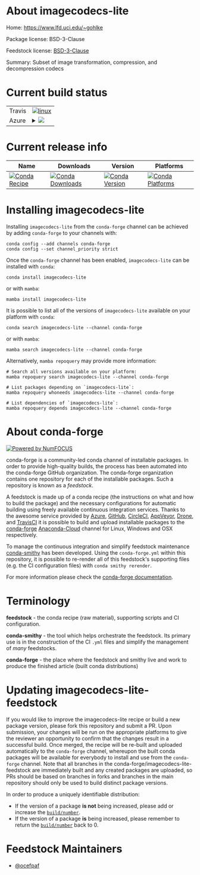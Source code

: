 About imagecodecs-lite
======================

Home: https://www.lfd.uci.edu/~gohlke

Package license: BSD-3-Clause

Feedstock license: [BSD-3-Clause](https://github.com/conda-forge/imagecodecs-lite-feedstock/blob/main/LICENSE.txt)

Summary: Subset of image transformation, compression, and decompression codecs

Current build status
====================


<table><tr>
    <td>Travis</td>
    <td>
      <a href="https://app.travis-ci.com/conda-forge/imagecodecs-lite-feedstock">
        <img alt="linux" src="https://img.shields.io/travis/com/conda-forge/imagecodecs-lite-feedstock/main.svg?label=Linux">
      </a>
    </td>
  </tr>
    
  <tr>
    <td>Azure</td>
    <td>
      <details>
        <summary>
          <a href="https://dev.azure.com/conda-forge/feedstock-builds/_build/latest?definitionId=8456&branchName=main">
            <img src="https://dev.azure.com/conda-forge/feedstock-builds/_apis/build/status/imagecodecs-lite-feedstock?branchName=main">
          </a>
        </summary>
        <table>
          <thead><tr><th>Variant</th><th>Status</th></tr></thead>
          <tbody><tr>
              <td>linux_64_numpy1.20python3.7.____cpython</td>
              <td>
                <a href="https://dev.azure.com/conda-forge/feedstock-builds/_build/latest?definitionId=8456&branchName=main">
                  <img src="https://dev.azure.com/conda-forge/feedstock-builds/_apis/build/status/imagecodecs-lite-feedstock?branchName=main&jobName=linux&configuration=linux_64_numpy1.20python3.7.____cpython" alt="variant">
                </a>
              </td>
            </tr><tr>
              <td>linux_64_numpy1.20python3.8.____73_pypy</td>
              <td>
                <a href="https://dev.azure.com/conda-forge/feedstock-builds/_build/latest?definitionId=8456&branchName=main">
                  <img src="https://dev.azure.com/conda-forge/feedstock-builds/_apis/build/status/imagecodecs-lite-feedstock?branchName=main&jobName=linux&configuration=linux_64_numpy1.20python3.8.____73_pypy" alt="variant">
                </a>
              </td>
            </tr><tr>
              <td>linux_64_numpy1.20python3.8.____cpython</td>
              <td>
                <a href="https://dev.azure.com/conda-forge/feedstock-builds/_build/latest?definitionId=8456&branchName=main">
                  <img src="https://dev.azure.com/conda-forge/feedstock-builds/_apis/build/status/imagecodecs-lite-feedstock?branchName=main&jobName=linux&configuration=linux_64_numpy1.20python3.8.____cpython" alt="variant">
                </a>
              </td>
            </tr><tr>
              <td>linux_64_numpy1.20python3.9.____73_pypy</td>
              <td>
                <a href="https://dev.azure.com/conda-forge/feedstock-builds/_build/latest?definitionId=8456&branchName=main">
                  <img src="https://dev.azure.com/conda-forge/feedstock-builds/_apis/build/status/imagecodecs-lite-feedstock?branchName=main&jobName=linux&configuration=linux_64_numpy1.20python3.9.____73_pypy" alt="variant">
                </a>
              </td>
            </tr><tr>
              <td>linux_64_numpy1.20python3.9.____cpython</td>
              <td>
                <a href="https://dev.azure.com/conda-forge/feedstock-builds/_build/latest?definitionId=8456&branchName=main">
                  <img src="https://dev.azure.com/conda-forge/feedstock-builds/_apis/build/status/imagecodecs-lite-feedstock?branchName=main&jobName=linux&configuration=linux_64_numpy1.20python3.9.____cpython" alt="variant">
                </a>
              </td>
            </tr><tr>
              <td>linux_64_numpy1.21python3.10.____cpython</td>
              <td>
                <a href="https://dev.azure.com/conda-forge/feedstock-builds/_build/latest?definitionId=8456&branchName=main">
                  <img src="https://dev.azure.com/conda-forge/feedstock-builds/_apis/build/status/imagecodecs-lite-feedstock?branchName=main&jobName=linux&configuration=linux_64_numpy1.21python3.10.____cpython" alt="variant">
                </a>
              </td>
            </tr><tr>
              <td>linux_aarch64_numpy1.20python3.7.____cpython</td>
              <td>
                <a href="https://dev.azure.com/conda-forge/feedstock-builds/_build/latest?definitionId=8456&branchName=main">
                  <img src="https://dev.azure.com/conda-forge/feedstock-builds/_apis/build/status/imagecodecs-lite-feedstock?branchName=main&jobName=linux&configuration=linux_aarch64_numpy1.20python3.7.____cpython" alt="variant">
                </a>
              </td>
            </tr><tr>
              <td>linux_aarch64_numpy1.20python3.8.____73_pypy</td>
              <td>
                <a href="https://dev.azure.com/conda-forge/feedstock-builds/_build/latest?definitionId=8456&branchName=main">
                  <img src="https://dev.azure.com/conda-forge/feedstock-builds/_apis/build/status/imagecodecs-lite-feedstock?branchName=main&jobName=linux&configuration=linux_aarch64_numpy1.20python3.8.____73_pypy" alt="variant">
                </a>
              </td>
            </tr><tr>
              <td>linux_aarch64_numpy1.20python3.8.____cpython</td>
              <td>
                <a href="https://dev.azure.com/conda-forge/feedstock-builds/_build/latest?definitionId=8456&branchName=main">
                  <img src="https://dev.azure.com/conda-forge/feedstock-builds/_apis/build/status/imagecodecs-lite-feedstock?branchName=main&jobName=linux&configuration=linux_aarch64_numpy1.20python3.8.____cpython" alt="variant">
                </a>
              </td>
            </tr><tr>
              <td>linux_aarch64_numpy1.20python3.9.____73_pypy</td>
              <td>
                <a href="https://dev.azure.com/conda-forge/feedstock-builds/_build/latest?definitionId=8456&branchName=main">
                  <img src="https://dev.azure.com/conda-forge/feedstock-builds/_apis/build/status/imagecodecs-lite-feedstock?branchName=main&jobName=linux&configuration=linux_aarch64_numpy1.20python3.9.____73_pypy" alt="variant">
                </a>
              </td>
            </tr><tr>
              <td>linux_aarch64_numpy1.20python3.9.____cpython</td>
              <td>
                <a href="https://dev.azure.com/conda-forge/feedstock-builds/_build/latest?definitionId=8456&branchName=main">
                  <img src="https://dev.azure.com/conda-forge/feedstock-builds/_apis/build/status/imagecodecs-lite-feedstock?branchName=main&jobName=linux&configuration=linux_aarch64_numpy1.20python3.9.____cpython" alt="variant">
                </a>
              </td>
            </tr><tr>
              <td>linux_aarch64_numpy1.21python3.10.____cpython</td>
              <td>
                <a href="https://dev.azure.com/conda-forge/feedstock-builds/_build/latest?definitionId=8456&branchName=main">
                  <img src="https://dev.azure.com/conda-forge/feedstock-builds/_apis/build/status/imagecodecs-lite-feedstock?branchName=main&jobName=linux&configuration=linux_aarch64_numpy1.21python3.10.____cpython" alt="variant">
                </a>
              </td>
            </tr><tr>
              <td>linux_ppc64le_numpy1.20python3.7.____cpython</td>
              <td>
                <a href="https://dev.azure.com/conda-forge/feedstock-builds/_build/latest?definitionId=8456&branchName=main">
                  <img src="https://dev.azure.com/conda-forge/feedstock-builds/_apis/build/status/imagecodecs-lite-feedstock?branchName=main&jobName=linux&configuration=linux_ppc64le_numpy1.20python3.7.____cpython" alt="variant">
                </a>
              </td>
            </tr><tr>
              <td>linux_ppc64le_numpy1.20python3.8.____73_pypy</td>
              <td>
                <a href="https://dev.azure.com/conda-forge/feedstock-builds/_build/latest?definitionId=8456&branchName=main">
                  <img src="https://dev.azure.com/conda-forge/feedstock-builds/_apis/build/status/imagecodecs-lite-feedstock?branchName=main&jobName=linux&configuration=linux_ppc64le_numpy1.20python3.8.____73_pypy" alt="variant">
                </a>
              </td>
            </tr><tr>
              <td>linux_ppc64le_numpy1.20python3.8.____cpython</td>
              <td>
                <a href="https://dev.azure.com/conda-forge/feedstock-builds/_build/latest?definitionId=8456&branchName=main">
                  <img src="https://dev.azure.com/conda-forge/feedstock-builds/_apis/build/status/imagecodecs-lite-feedstock?branchName=main&jobName=linux&configuration=linux_ppc64le_numpy1.20python3.8.____cpython" alt="variant">
                </a>
              </td>
            </tr><tr>
              <td>linux_ppc64le_numpy1.20python3.9.____73_pypy</td>
              <td>
                <a href="https://dev.azure.com/conda-forge/feedstock-builds/_build/latest?definitionId=8456&branchName=main">
                  <img src="https://dev.azure.com/conda-forge/feedstock-builds/_apis/build/status/imagecodecs-lite-feedstock?branchName=main&jobName=linux&configuration=linux_ppc64le_numpy1.20python3.9.____73_pypy" alt="variant">
                </a>
              </td>
            </tr><tr>
              <td>linux_ppc64le_numpy1.20python3.9.____cpython</td>
              <td>
                <a href="https://dev.azure.com/conda-forge/feedstock-builds/_build/latest?definitionId=8456&branchName=main">
                  <img src="https://dev.azure.com/conda-forge/feedstock-builds/_apis/build/status/imagecodecs-lite-feedstock?branchName=main&jobName=linux&configuration=linux_ppc64le_numpy1.20python3.9.____cpython" alt="variant">
                </a>
              </td>
            </tr><tr>
              <td>linux_ppc64le_numpy1.21python3.10.____cpython</td>
              <td>
                <a href="https://dev.azure.com/conda-forge/feedstock-builds/_build/latest?definitionId=8456&branchName=main">
                  <img src="https://dev.azure.com/conda-forge/feedstock-builds/_apis/build/status/imagecodecs-lite-feedstock?branchName=main&jobName=linux&configuration=linux_ppc64le_numpy1.21python3.10.____cpython" alt="variant">
                </a>
              </td>
            </tr><tr>
              <td>osx_64_numpy1.20python3.7.____cpython</td>
              <td>
                <a href="https://dev.azure.com/conda-forge/feedstock-builds/_build/latest?definitionId=8456&branchName=main">
                  <img src="https://dev.azure.com/conda-forge/feedstock-builds/_apis/build/status/imagecodecs-lite-feedstock?branchName=main&jobName=osx&configuration=osx_64_numpy1.20python3.7.____cpython" alt="variant">
                </a>
              </td>
            </tr><tr>
              <td>osx_64_numpy1.20python3.8.____73_pypy</td>
              <td>
                <a href="https://dev.azure.com/conda-forge/feedstock-builds/_build/latest?definitionId=8456&branchName=main">
                  <img src="https://dev.azure.com/conda-forge/feedstock-builds/_apis/build/status/imagecodecs-lite-feedstock?branchName=main&jobName=osx&configuration=osx_64_numpy1.20python3.8.____73_pypy" alt="variant">
                </a>
              </td>
            </tr><tr>
              <td>osx_64_numpy1.20python3.8.____cpython</td>
              <td>
                <a href="https://dev.azure.com/conda-forge/feedstock-builds/_build/latest?definitionId=8456&branchName=main">
                  <img src="https://dev.azure.com/conda-forge/feedstock-builds/_apis/build/status/imagecodecs-lite-feedstock?branchName=main&jobName=osx&configuration=osx_64_numpy1.20python3.8.____cpython" alt="variant">
                </a>
              </td>
            </tr><tr>
              <td>osx_64_numpy1.20python3.9.____73_pypy</td>
              <td>
                <a href="https://dev.azure.com/conda-forge/feedstock-builds/_build/latest?definitionId=8456&branchName=main">
                  <img src="https://dev.azure.com/conda-forge/feedstock-builds/_apis/build/status/imagecodecs-lite-feedstock?branchName=main&jobName=osx&configuration=osx_64_numpy1.20python3.9.____73_pypy" alt="variant">
                </a>
              </td>
            </tr><tr>
              <td>osx_64_numpy1.20python3.9.____cpython</td>
              <td>
                <a href="https://dev.azure.com/conda-forge/feedstock-builds/_build/latest?definitionId=8456&branchName=main">
                  <img src="https://dev.azure.com/conda-forge/feedstock-builds/_apis/build/status/imagecodecs-lite-feedstock?branchName=main&jobName=osx&configuration=osx_64_numpy1.20python3.9.____cpython" alt="variant">
                </a>
              </td>
            </tr><tr>
              <td>osx_64_numpy1.21python3.10.____cpython</td>
              <td>
                <a href="https://dev.azure.com/conda-forge/feedstock-builds/_build/latest?definitionId=8456&branchName=main">
                  <img src="https://dev.azure.com/conda-forge/feedstock-builds/_apis/build/status/imagecodecs-lite-feedstock?branchName=main&jobName=osx&configuration=osx_64_numpy1.21python3.10.____cpython" alt="variant">
                </a>
              </td>
            </tr><tr>
              <td>osx_arm64_numpy1.20python3.8.____cpython</td>
              <td>
                <a href="https://dev.azure.com/conda-forge/feedstock-builds/_build/latest?definitionId=8456&branchName=main">
                  <img src="https://dev.azure.com/conda-forge/feedstock-builds/_apis/build/status/imagecodecs-lite-feedstock?branchName=main&jobName=osx&configuration=osx_arm64_numpy1.20python3.8.____cpython" alt="variant">
                </a>
              </td>
            </tr><tr>
              <td>osx_arm64_numpy1.20python3.9.____cpython</td>
              <td>
                <a href="https://dev.azure.com/conda-forge/feedstock-builds/_build/latest?definitionId=8456&branchName=main">
                  <img src="https://dev.azure.com/conda-forge/feedstock-builds/_apis/build/status/imagecodecs-lite-feedstock?branchName=main&jobName=osx&configuration=osx_arm64_numpy1.20python3.9.____cpython" alt="variant">
                </a>
              </td>
            </tr><tr>
              <td>osx_arm64_numpy1.21python3.10.____cpython</td>
              <td>
                <a href="https://dev.azure.com/conda-forge/feedstock-builds/_build/latest?definitionId=8456&branchName=main">
                  <img src="https://dev.azure.com/conda-forge/feedstock-builds/_apis/build/status/imagecodecs-lite-feedstock?branchName=main&jobName=osx&configuration=osx_arm64_numpy1.21python3.10.____cpython" alt="variant">
                </a>
              </td>
            </tr><tr>
              <td>win_64_numpy1.20python3.7.____cpython</td>
              <td>
                <a href="https://dev.azure.com/conda-forge/feedstock-builds/_build/latest?definitionId=8456&branchName=main">
                  <img src="https://dev.azure.com/conda-forge/feedstock-builds/_apis/build/status/imagecodecs-lite-feedstock?branchName=main&jobName=win&configuration=win_64_numpy1.20python3.7.____cpython" alt="variant">
                </a>
              </td>
            </tr><tr>
              <td>win_64_numpy1.20python3.8.____73_pypy</td>
              <td>
                <a href="https://dev.azure.com/conda-forge/feedstock-builds/_build/latest?definitionId=8456&branchName=main">
                  <img src="https://dev.azure.com/conda-forge/feedstock-builds/_apis/build/status/imagecodecs-lite-feedstock?branchName=main&jobName=win&configuration=win_64_numpy1.20python3.8.____73_pypy" alt="variant">
                </a>
              </td>
            </tr><tr>
              <td>win_64_numpy1.20python3.8.____cpython</td>
              <td>
                <a href="https://dev.azure.com/conda-forge/feedstock-builds/_build/latest?definitionId=8456&branchName=main">
                  <img src="https://dev.azure.com/conda-forge/feedstock-builds/_apis/build/status/imagecodecs-lite-feedstock?branchName=main&jobName=win&configuration=win_64_numpy1.20python3.8.____cpython" alt="variant">
                </a>
              </td>
            </tr><tr>
              <td>win_64_numpy1.20python3.9.____73_pypy</td>
              <td>
                <a href="https://dev.azure.com/conda-forge/feedstock-builds/_build/latest?definitionId=8456&branchName=main">
                  <img src="https://dev.azure.com/conda-forge/feedstock-builds/_apis/build/status/imagecodecs-lite-feedstock?branchName=main&jobName=win&configuration=win_64_numpy1.20python3.9.____73_pypy" alt="variant">
                </a>
              </td>
            </tr><tr>
              <td>win_64_numpy1.20python3.9.____cpython</td>
              <td>
                <a href="https://dev.azure.com/conda-forge/feedstock-builds/_build/latest?definitionId=8456&branchName=main">
                  <img src="https://dev.azure.com/conda-forge/feedstock-builds/_apis/build/status/imagecodecs-lite-feedstock?branchName=main&jobName=win&configuration=win_64_numpy1.20python3.9.____cpython" alt="variant">
                </a>
              </td>
            </tr><tr>
              <td>win_64_numpy1.21python3.10.____cpython</td>
              <td>
                <a href="https://dev.azure.com/conda-forge/feedstock-builds/_build/latest?definitionId=8456&branchName=main">
                  <img src="https://dev.azure.com/conda-forge/feedstock-builds/_apis/build/status/imagecodecs-lite-feedstock?branchName=main&jobName=win&configuration=win_64_numpy1.21python3.10.____cpython" alt="variant">
                </a>
              </td>
            </tr>
          </tbody>
        </table>
      </details>
    </td>
  </tr>
</table>

Current release info
====================

| Name | Downloads | Version | Platforms |
| --- | --- | --- | --- |
| [![Conda Recipe](https://img.shields.io/badge/recipe-imagecodecs--lite-green.svg)](https://anaconda.org/conda-forge/imagecodecs-lite) | [![Conda Downloads](https://img.shields.io/conda/dn/conda-forge/imagecodecs-lite.svg)](https://anaconda.org/conda-forge/imagecodecs-lite) | [![Conda Version](https://img.shields.io/conda/vn/conda-forge/imagecodecs-lite.svg)](https://anaconda.org/conda-forge/imagecodecs-lite) | [![Conda Platforms](https://img.shields.io/conda/pn/conda-forge/imagecodecs-lite.svg)](https://anaconda.org/conda-forge/imagecodecs-lite) |

Installing imagecodecs-lite
===========================

Installing `imagecodecs-lite` from the `conda-forge` channel can be achieved by adding `conda-forge` to your channels with:

```
conda config --add channels conda-forge
conda config --set channel_priority strict
```

Once the `conda-forge` channel has been enabled, `imagecodecs-lite` can be installed with `conda`:

```
conda install imagecodecs-lite
```

or with `mamba`:

```
mamba install imagecodecs-lite
```

It is possible to list all of the versions of `imagecodecs-lite` available on your platform with `conda`:

```
conda search imagecodecs-lite --channel conda-forge
```

or with `mamba`:

```
mamba search imagecodecs-lite --channel conda-forge
```

Alternatively, `mamba repoquery` may provide more information:

```
# Search all versions available on your platform:
mamba repoquery search imagecodecs-lite --channel conda-forge

# List packages depending on `imagecodecs-lite`:
mamba repoquery whoneeds imagecodecs-lite --channel conda-forge

# List dependencies of `imagecodecs-lite`:
mamba repoquery depends imagecodecs-lite --channel conda-forge
```


About conda-forge
=================

[![Powered by
NumFOCUS](https://img.shields.io/badge/powered%20by-NumFOCUS-orange.svg?style=flat&colorA=E1523D&colorB=007D8A)](https://numfocus.org)

conda-forge is a community-led conda channel of installable packages.
In order to provide high-quality builds, the process has been automated into the
conda-forge GitHub organization. The conda-forge organization contains one repository
for each of the installable packages. Such a repository is known as a *feedstock*.

A feedstock is made up of a conda recipe (the instructions on what and how to build
the package) and the necessary configurations for automatic building using freely
available continuous integration services. Thanks to the awesome service provided by
[Azure](https://azure.microsoft.com/en-us/services/devops/), [GitHub](https://github.com/),
[CircleCI](https://circleci.com/), [AppVeyor](https://www.appveyor.com/),
[Drone](https://cloud.drone.io/welcome), and [TravisCI](https://travis-ci.com/)
it is possible to build and upload installable packages to the
[conda-forge](https://anaconda.org/conda-forge) [Anaconda-Cloud](https://anaconda.org/)
channel for Linux, Windows and OSX respectively.

To manage the continuous integration and simplify feedstock maintenance
[conda-smithy](https://github.com/conda-forge/conda-smithy) has been developed.
Using the ``conda-forge.yml`` within this repository, it is possible to re-render all of
this feedstock's supporting files (e.g. the CI configuration files) with ``conda smithy rerender``.

For more information please check the [conda-forge documentation](https://conda-forge.org/docs/).

Terminology
===========

**feedstock** - the conda recipe (raw material), supporting scripts and CI configuration.

**conda-smithy** - the tool which helps orchestrate the feedstock.
                   Its primary use is in the construction of the CI ``.yml`` files
                   and simplify the management of *many* feedstocks.

**conda-forge** - the place where the feedstock and smithy live and work to
                  produce the finished article (built conda distributions)


Updating imagecodecs-lite-feedstock
===================================

If you would like to improve the imagecodecs-lite recipe or build a new
package version, please fork this repository and submit a PR. Upon submission,
your changes will be run on the appropriate platforms to give the reviewer an
opportunity to confirm that the changes result in a successful build. Once
merged, the recipe will be re-built and uploaded automatically to the
`conda-forge` channel, whereupon the built conda packages will be available for
everybody to install and use from the `conda-forge` channel.
Note that all branches in the conda-forge/imagecodecs-lite-feedstock are
immediately built and any created packages are uploaded, so PRs should be based
on branches in forks and branches in the main repository should only be used to
build distinct package versions.

In order to produce a uniquely identifiable distribution:
 * If the version of a package **is not** being increased, please add or increase
   the [``build/number``](https://docs.conda.io/projects/conda-build/en/latest/resources/define-metadata.html#build-number-and-string).
 * If the version of a package **is** being increased, please remember to return
   the [``build/number``](https://docs.conda.io/projects/conda-build/en/latest/resources/define-metadata.html#build-number-and-string)
   back to 0.

Feedstock Maintainers
=====================

* [@ocefpaf](https://github.com/ocefpaf/)

